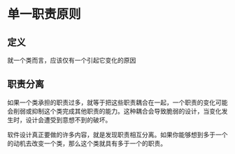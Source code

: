 # 单一职责原则

## 定义
就一个类而言，应该仅有一个引起它变化的原因

## 职责分离
如果一个类承担的职责过多，就等于把这些职责耦合在一起，一个职责的变化可能会削弱或抑制这个类完成其他职责的能力。这种耦合会导致脆弱的设计，当变化发生时，设计会遭受到意想不到的破坏。

软件设计真正要做的许多内容，就是发现职责相互分离。如果你能够想到多于一个的动机去改变一个类，那么这个类就具有多于一个的职责。
